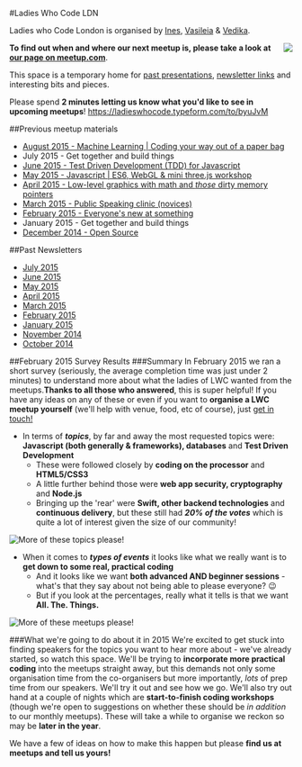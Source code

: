 #Ladies Who Code LDN

Ladies who Code London is organised by [Ines](https://twitter.com/iteles), [Vasileia](https://twitter.com/supervasi) & [Vedika](https://twitter.com/vedikad).

<img align="right" src="https://cloud.githubusercontent.com/assets/4185328/6340184/e5684e6c-bbb4-11e4-887f-912051d1e62d.png"/>**To find out when and where our next meetup is, please take a look at [our page on meetup.com](http://www.meetup.com/Ladies-Who-Code-UK/)**.

This space is a temporary home for [past presentations](#previous-meetup-materials), [newsletter links](#past-newsletters) and interesting bits and pieces.

Please spend **2 minutes letting us know what you'd like to see in upcoming meetups**! https://ladieswhocode.typeform.com/to/byuJvM

##Previous meetup materials
+ [August 2015 - Machine Learning | Coding your way out of a paper bag](/meetups/2015-august)
+ July 2015 - Get together and build things
+ [June 2015 - Test Driven Development (TDD) for Javascript](/meetups/2015-june)
+ [May 2015 - Javascript | ES6, WebGL & mini three.js workshop](/meetups/2015-may)
+ [April 2015 - Low-level graphics with math and *those* dirty memory pointers](/meetups/2015-april)
+ [March 2015 - Public Speaking clinic (novices)](/meetups/2015-march)
+ [February 2015 - Everyone's new at something](/meetups/2015-february)
+ January 2015 - Get together and build things
+ [December 2014 - Open Source](/meetups/2014-december)


##Past Newsletters
+ [July 2015](http://eepurl.com/btLKsX)
+ [June 2015](http://eepurl.com/bnJ3gL)
+ [May 2015](http://eepurl.com/bjH4Sb)
+ [April 2015](http://eepurl.com/bgH0u1)
+ [March 2015](http://eepurl.com/beZvcH)
+ [February 2015](eepurl.com/bephI5)
+ [January 2015](http://us8.campaign-archive1.com/?u=939690219063ec4c1d09ae5a4&id=09785dd668&e)
+ [November 2014](bit.ly/1wJgoSM)
+ [October 2014](http://us8.campaign-archive1.com/?u=939690219063ec4c1d09ae5a4&id=4eea554a13)

##February 2015 Survey Results
###Summary
In February 2015 we ran a short survey (seriously, the average completion time was just under 2 minutes) to understand more about what the ladies of LWC wanted from the meetups.**Thanks to all those who answered**, this is super helpful!
If you have any ideas on any of these or even if you want to **organise a LWC meetup yourself** (we'll help with venue, food, etc of course), just [get in touch!](mailto:ladieswhocodeLDN@gmail.com)

* In terms of _**topics**_, by far and away the most requested topics were: **Javascript (both generally & frameworks), databases** and **Test Driven Development**
  * These were followed closely by **coding on the processor** and **HTML5/CSS3**
  * A little further behind those were **web app security, cryptography** and **Node.js**
  * Bringing up the 'rear' were **Swift, other backend technologies** and **continuous delivery**, but these still had _**20% of the votes**_ which is quite a lot of interest given the size of our community!

![More of these topics please!](https://cloud.githubusercontent.com/assets/4185328/6547451/77615668-c5d0-11e4-8085-f2c327aee213.png)

* When it comes to _**types of events**_ it looks like what we really want is to **get down to some real, practical coding**
  * And it looks like we want **both advanced AND beginner sessions** - what's that they say about not being able to please everyone? :wink:
  * But if you look at the percentages, really what it tells is that we want **All. The. Things.**


![More of these meetups please!](https://cloud.githubusercontent.com/assets/4185328/6547450/76582d82-c5d0-11e4-831f-367a526ad731.png)

###What we're going to do about it in 2015
We're excited to get stuck into finding speakers for the topics you want to hear more about - we've already started, so watch this space.
We'll be trying to **incorporate more practical coding** into the meetups straight away, but this demands not only some organisation time from the co-organisers but more importantly, _lots_ of prep time from our speakers. We'll try it out and see how we go.
We'll also try out hand at a couple of nights which are **start-to-finish coding workshops** (though we're open to suggestions on whether these should be _in addition_ to our monthly meetups). These will take a while to organise we reckon so may be **later in the year**.

We have a few of ideas on how to make this happen but please **find us at meetups and tell us yours!**
